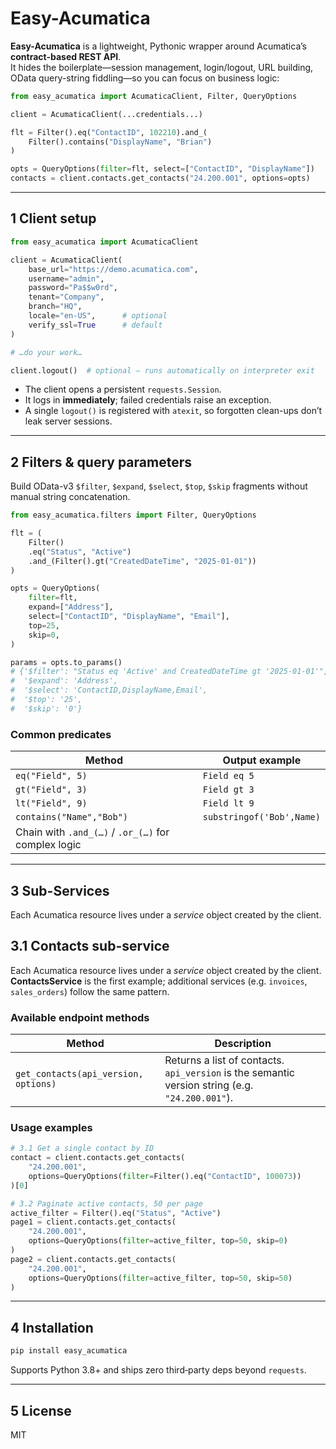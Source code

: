 # Easy-Acumatica

**Easy-Acumatica** is a lightweight, Pythonic wrapper around Acumatica’s
**contract-based REST API**.  
It hides the boilerplate—session management, login/logout, URL building,
OData query-string fiddling—so you can focus on business logic:

```python
from easy_acumatica import AcumaticaClient, Filter, QueryOptions

client = AcumaticaClient(...credentials...)

flt = Filter().eq("ContactID", 102210).and_(
    Filter().contains("DisplayName", "Brian")
)

opts = QueryOptions(filter=flt, select=["ContactID", "DisplayName"])
contacts = client.contacts.get_contacts("24.200.001", options=opts)
```

---

## 1  Client setup

```python
from easy_acumatica import AcumaticaClient

client = AcumaticaClient(
    base_url="https://demo.acumatica.com",
    username="admin",
    password="Pa$$w0rd",
    tenant="Company",
    branch="HQ",
    locale="en-US",      # optional
    verify_ssl=True      # default
)

# …do your work…

client.logout()  # optional – runs automatically on interpreter exit
```

* The client opens a persistent `requests.Session`.
* It logs in **immediately**; failed credentials raise an exception.
* A single `logout()` is registered with `atexit`, so forgotten clean-ups
  don’t leak server sessions.

---

## 2  Filters & query parameters

Build OData-v3 `$filter`, `$expand`, `$select`, `$top`, `$skip`
fragments without manual string concatenation.

```python
from easy_acumatica.filters import Filter, QueryOptions

flt = (
    Filter()
    .eq("Status", "Active")
    .and_(Filter().gt("CreatedDateTime", "2025-01-01"))
)

opts = QueryOptions(
    filter=flt,
    expand=["Address"],
    select=["ContactID", "DisplayName", "Email"],
    top=25,
    skip=0,
)

params = opts.to_params()
# {'$filter': "Status eq 'Active' and CreatedDateTime gt '2025-01-01'",
#  '$expand': 'Address',
#  '$select': 'ContactID,DisplayName,Email',
#  '$top': '25',
#  '$skip': '0'}
```

### Common predicates

| Method                         | Output example                                   |
|--------------------------------|--------------------------------------------------|
| `eq("Field", 5)`               | `Field eq 5`                                     |
| `gt("Field", 3)`               | `Field gt 3`                                     |
| `lt("Field", 9)`               | `Field lt 9`                                     |
| `contains("Name","Bob")`       | `substringof('Bob',Name)`                        |
| Chain with `.and_(…)` / `.or_(…)` for complex logic |

---
## 3 Sub-Services
Each Acumatica resource lives under a *service* object created by the
client.



## 3.1  Contacts sub-service

Each Acumatica resource lives under a *service* object created by the
client.  **ContactsService** is the first example; additional services
(e.g. `invoices`, `sales_orders`) follow the same pattern.

### Available endpoint methods

| Method                                 | Description                                  |
|----------------------------------------|----------------------------------------------|
| `get_contacts(api_version, options)`   | Returns a list of contacts. `api_version` is the semantic version string (e.g. `"24.200.001"`). |

### Usage examples

```python
# 3.1 Get a single contact by ID
contact = client.contacts.get_contacts(
    "24.200.001",
    options=QueryOptions(filter=Filter().eq("ContactID", 100073))
)[0]

# 3.2 Paginate active contacts, 50 per page
active_filter = Filter().eq("Status", "Active")
page1 = client.contacts.get_contacts(
    "24.200.001",
    options=QueryOptions(filter=active_filter, top=50, skip=0)
)
page2 = client.contacts.get_contacts(
    "24.200.001",
    options=QueryOptions(filter=active_filter, top=50, skip=50)
)
```

---

## 4  Installation

```bash
pip install easy_acumatica
```

Supports Python 3.8+ and ships zero third‑party deps beyond `requests`.

---

## 5  License

MIT
